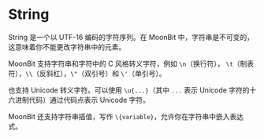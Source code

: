 # String

String 是一个以 UTF-16 编码的字符序列。在 MoonBit 中，字符串是不可变的，
这意味着你不能更改字符串中的元素。

MoonBit 支持字符串和字符中的 C 风格转义字符，例如 `\n`（换行符），
`\t`（制表符），`\\`（反斜杠），`\"`（双引号）和 `\'`（单引号）。

也支持 Unicode 转义字符。可以使用 `\u{...}`（其中 `...` 表示 Unicode 字符的十六进制代码）通过代码点表示 Unicode 字符。

MoonBit 还支持字符串插值，写作 `\{variable}`，允许你在字符串中嵌入表达式。

